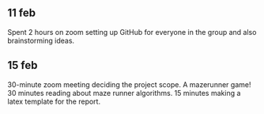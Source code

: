 ## 11 feb
Spent 2 hours on zoom setting up GitHub for everyone in the group and also brainstorming ideas.

## 15 feb
30-minute zoom meeting deciding the project scope. A mazerunner game!
30 minutes reading about maze runner algorithms.
15 minutes making a latex template for the report.
